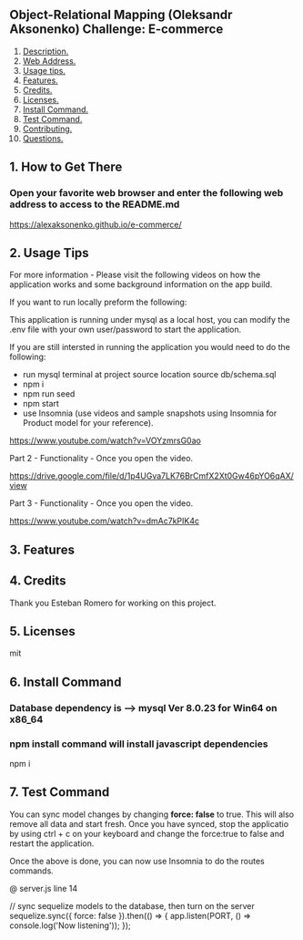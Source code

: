 ## Object-Relational Mapping (Oleksandr Aksonenko) Challenge: E-commerce 

1. [ Description. ](#desc)
2. [ Web Address. ](#web-address)
3. [ Usage tips. ](#usage)
4. [ Features. ](#features)
5. [ Credits. ](#credits)
6. [ Licenses. ](#licenses)
7. [ Install Command. ](#commandInstall)
8. [ Test Command. ](#commandTest)
9. [ Contributing. ](#contributing)
9. [ Questions. ](#questions)





<a name="web-address"></a>
## 1. How to Get There

### Open your favorite web browser and enter the following web address to access to the README.md

  https://alexaksonenko.github.io/e-commerce/


<a name="usage"></a>
## 2. Usage Tips

For more information - Please visit the following videos on how the application works and some background information on the app build.

If you want to run locally preform the following:

This application is running under mysql as a local host, you can modify the .env file with your own user/password to start the application.

If you are still intersted in running the application you would need to do the following:
* run mysql terminal at project source location
  source db/schema.sql
* npm i
* npm run seed
* npm start
* use Insomnia (use videos and sample snapshots using Insomnia for Product model for your reference).

https://www.youtube.com/watch?v=VOYzmrsG0ao


Part 2 -  Functionality - Once you open the video.


https://drive.google.com/file/d/1p4UGva7LK76BrCmfX2Xt0Gw46pYO6qAX/view


Part 3 - Functionality - Once you open the video.

https://www.youtube.com/watch?v=dmAc7kPIK4c



<a name="features"></a>
## 3. Features




<a name="credits"></a>
## 4. Credits

Thank you Esteban Romero for working on this project.

<a name="licenses"></a>
## 5. Licenses

mit

<a name="commandInstall"></a>
## 6. Install Command

### Database dependency is --> mysql Ver 8.0.23 for Win64 on x86_64  
### npm install command will install javascript dependencies

npm i

<a name="commandTest"></a>
## 7. Test Command

You can sync model changes by changing **force: false** to true. This will also remove all data and start fresh.
Once you have synced, stop the applicatio by using ctrl + c on your keyboard and change the force:true to false and restart the application.

Once the above is done, you can now use Insomnia to do the routes commands.

@ server.js line 14

// sync sequelize models to the database, then turn on the server
sequelize.sync({ force: false }).then(() => {
  app.listen(PORT, () => console.log('Now listening'));
});





